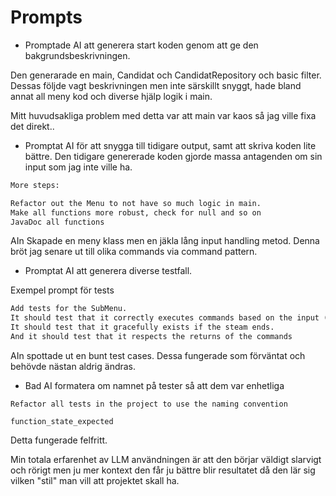 # Prompts

- Promptade AI att generera start koden genom att ge den bakgrundsbeskrivningen.

Den generarade en main, Candidat och CandidatRepository och basic filter.
Dessas följde vagt beskrivningen men inte särskillt snyggt, hade bland annat all meny kod och diverse hjälp logik i main.

Mitt huvudsakliga problem med detta var att main var kaos så jag ville fixa det direkt..

- Promptat AI för att snygga till tidigare output, samt att skriva koden lite bättre. Den tidigare genererade koden gjorde massa antagenden om sin input som jag inte ville ha.

```txt
More steps:

Refactor out the Menu to not have so much logic in main.
Make all functions more robust, check for null and so on
JavaDoc all functions
```

AIn Skapade en meny klass men en jäkla lång input handling metod.
Denna bröt jag senare ut till olika commands via command pattern.

- Promptat AI att generera diverse testfall.

Exempel prompt för tests

```txt
Add tests for the SubMenu.
It should test that it correctly executes commands based on the input (Mock some commands).
It should test that it gracefully exists if the steam ends.
And it should test that it respects the returns of the commands
```

AIn spottade ut en bunt test cases. Dessa fungerade som förväntat och behövde nästan aldrig ändras.

- Bad AI formatera om namnet på tester så att dem var enhetliga

```test
Refactor all tests in the project to use the naming convention

function_state_expected
```

Detta fungerade felfritt.

Min totala erfarenhet av LLM användningen är att den börjar väldigt slarvigt och rörigt men ju mer kontext den får ju bättre blir resultatet då den lär sig vilken "stil" man vill att projektet skall ha.
